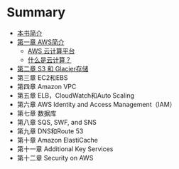 # Summary

* [本书简介](README.md)
* [第一章 AWS简介](chapter1.md)
  * [AWS 云计算平台](chapter1/aws-yun-ji-suan-ping-tai.md)
  * [什么是云计算？](chapter1/shi-yao-shi-yun-ji-suan-ff1f.md)
* [第二章 S3 和 Glacier存储](title2.md)
* 第三章 EC2和EBS
* 第四章 Amazon VPC
* 第五章 ELB，CloudWatch和Auto Scaling
* 第六章 AWS Identity and Access Management（IAM）
* 第七章 数据库
* 第八章 SQS, SWF, and SNS
* 第九章 DNS和Route 53
* 第十章 Amazon ElastiCache
* 第十一章 Additional Key Services
* 第十二章 Security on AWS


